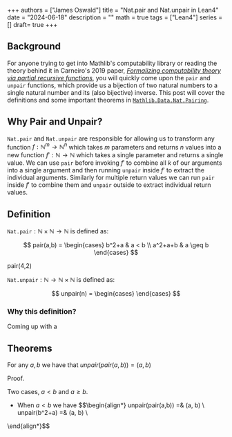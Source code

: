+++ 
authors = ["James Oswald"]
title = "Nat.pair and Nat.unpair in Lean4" 
date = "2024-06-18"
description = ""
math = true
tags = ["Lean4"]
series = []
draft= true
+++

## Background

For anyone trying to get into Mathlib's computability library or reading the theory behind it in Carneiro's 2019 paper, [*Formalizing computability theory via partial recursive functions*](https://doi.org/10.48550/arXiv.1810.08380), you will quickly come upon the `pair` and `unpair` functions, which provide us a bijection of two natural numbers to a single natural number and its (also bijective) inverse. This post will cover the definitions and some important theorems in [`Mathlib.Data.Nat.Pairing`](https://leanprover-community.github.io/mathlib4_docs/Mathlib/Data/Nat/Pairing.html#Nat.pair). 

## Why Pair and Unpair?

`Nat.pair` and `Nat.unpair` are responsible for allowing us to transform any function $f : \mathbb{N}^m \rightarrow \mathbb{N}^n$ which takes $m$ parameters and returns $n$ values into a new function $f' : \mathbb{N} \rightarrow \mathbb{N}$ which takes a single parameter and returns a single value. We can use `pair` before invoking $f'$ to combine all $k$ of our arguments into a single argument and then running `unpair` inside $f'$ to extract the individual arguments. Similarly for multiple return values we can run `pair` inside $f'$ to combine them and `unpair` outside to extract individual return values. 

## Definition

`Nat.pair`$: \mathbb{N} \times \mathbb{N} \rightarrow \mathbb{N}$ is defined as:

$$
pair(a,b) = \begin{cases} b^2+a & a < b \\ a^2+a+b & a \geq b \end{cases}
$$

pair(4,2)

`Nat.unpair`$: \mathbb{N} \rightarrow \mathbb{N} \times \mathbb{N}$ is defined as:

$$
unpair(n) = \begin{cases}  \end{cases}
$$


### Why this definition?

Coming up with a 

## Theorems

For any $a, b$ we have that $unpair(pair(a,b)) = (a, b)$ 

Proof.

Two cases, $a < b$ and $a \geq b$.
* When $a < b$ we have 
$$\begin{align*} 
unpair(pair(a,b)) =& (a, b) \\
unpair(b^2+a) =& (a, b) \\

\end{align*}$$



